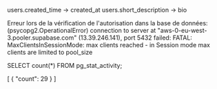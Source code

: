 users.created_time -> created_at
users.short_description -> bio


Erreur lors de la vérification de l'autorisation dans la base de données: (psycopg2.OperationalError) connection to server at "aws-0-eu-west-3.pooler.supabase.com" (13.39.246.141), port 5432 failed: FATAL:  MaxClientsInSessionMode: max clients reached - in Session mode max clients are limited to pool_size



SELECT count(*) FROM pg_stat_activity;

[
  {
    "count": 29
  }
]